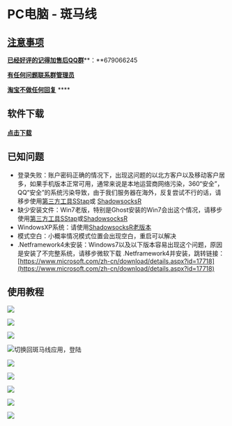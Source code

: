 # PC电脑 - 斑马线

## [注意事项](https://bmxcloud.pro)

[**已经好评的记得加售后QQ群**](https://bmxcloud.pro)**：**679066245

[**有任何问题联系群管理员**](https://bmxcloud.pro)

[ **淘宝不做任何回复**](https://bmxcloud.pro) ****

## 软件下载

#### [点击下载](https://www.lanzous.com/bmxcloudwin) 

## 已知问题

* 登录失败：账户密码正确的情况下，出现这问题的以北方客户以及移动客户居多，如果手机版本正常可用，通常来说是本地运营商网络污染，360“安全”，QQ“安全”的系统污染导致，由于我们服务器在海外，反复尝试不行的话，请移步使用[第三方工具SStap](https://bmx168.com/other/sstap.html)或 [ShadowsocksR](https://bmx168.com/other/ssr.html)
* 缺少安装文件：Win7老版，特别是Ghost安装的Win7会出这个情况，请移步使用[第三方工具SStap](https://bmx168.com/other/sstap.html)或[ShadowsocksR](https://bmx168.com/other/ssr.html)
* WindowsXP系统：请使用[ShadowsocksR老版本](https://bmx168.com/other/ssr.html)
* 模式空白：小概率情况模式位置会出现空白，重启可以解决
* .Netframework4未安装：Windows7以及以下版本容易出现这个问题，原因是安装了不完整系统，请移步微软下载 .Netframework4并安装，跳转链接：[https://www.microsoft.com/zh-cn/download/details.aspx?id=17718](https://www.microsoft.com/zh-cn/download/details.aspx?id=17718)

## 使用教程



![](../.gitbook/assets/image-74.png)



![](../.gitbook/assets/image-2.png)

![](../.gitbook/assets/image%20%2811%29.png)



![&#x5207;&#x6362;&#x56DE;&#x6591;&#x9A6C;&#x7EBF;&#x5E94;&#x7528;&#xFF0C;&#x767B;&#x9646;](../.gitbook/assets/image-63.png)

![](../.gitbook/assets/image%20%288%29.png)

![](../.gitbook/assets/image%20%2836%29.png)



![](../.gitbook/assets/image-30.png)

![](../.gitbook/assets/image%20%2858%29.png)



![](../.gitbook/assets/image-46.png)

## 











